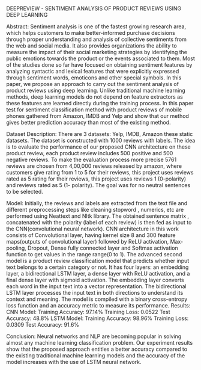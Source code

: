 # 
DEEPREVIEW - SENTIMENT ANALYSIS OF PRODUCT REVIEWS USING DEEP LEARNING



Abstract:
Sentiment analysis is one of the fastest growing research area, which helps customers to make better-informed purchase decisions through proper understanding and analysis of collective sentiments from the web and social media. It also provides organizations the ability to measure the impact of their social marketing strategies by identifying the public emotions towards the product or the events associated to them. Most of the studies done so far have focused on obtaining sentiment features by analyzing syntactic and lexical features that were explicitly expressed through sentiment words, emoticons and other special symbols. In this paper, we propose an approach to carry out the sentiment analysis of product reviews using deep learning. Unlike traditional machine learning methods, deep learning models do not depend on feature extractors as these features are learned directly during the training process. 
In this paper test for sentiment classification method with product reviews of mobile phones gathered from Amazon, IMDB and Yelp and show that our method gives better prediction accuracy than most of the existing method.



Dataset Description:
There are 3 datasets: Yelp, IMDB, Amazon these static datasets. The dataset is constructed with 1000 reviews with labels. The idea is to evaluate the performance of our proposed CNN architecture on these product review, each product review includes 500 positive and 500 negative reviews. To make the evaluation process more precise 5761 reviews are chosen from 4,00,000 reviews released by amazon, where customers give rating from 1 to 5 for their reviews, this project uses reviews rated as 5 rating for their reviews, this project uses reviews 1 (0-polarity) and reviews rated as 5 (1- polarity). The goal was for no neutral sentences to be selected.


Model:
Initially, the reviews and labels are extracted from the text file and different preprocessing steps like cleaning stopword , numerics, etc are performed using Neattext and Nltk library. The obtained sentence matrix , concatenated with the polarity (label of each review) is then fed as input to the CNN(convolutional neural network). CNN architecture in this work consists of Convolutional layer, having kernel size 8 and 300 feature maps(outputs of convolutional layer) followed by ReLU activation,  Max-pooling, Dropout,  Dense fully connected layer and Softmax activation function to get values in the range range(0 to 1).
The advanced second model is a product review classification model that predicts whether input text belongs to a certain category or not. It has four layers: an embedding layer, a bidirectional LSTM layer, a dense layer with ReLU activation, and a final dense layer with sigmoid activation. The embedding layer converts each word in the input text into a vector representation. The bidirectional LSTM layer processes the input text in both directions to understand its context and meaning. The model is compiled with a binary cross-entropy loss function and an accuracy metric to measure its performance.
Results:  
CNN Model:
Training  Accuracy: 97.14%
Training Loss: 0.0522
Test Accuracy: 48.8%
LSTM Model:
Training  Accuracy: 98.96%
Training Loss: 0.0309
Test Accuracy: 91.6%
       
Conclusion:
Neural networks and NLP are becoming popular in solving almost any machine learning classification problem. Our experiment results show that the proposed approach entitles a better accuracy compared to the existing traditional machine learning models and the accuracy of the model increases with the use of LSTM neural network.
